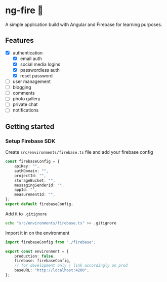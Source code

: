 # ng-fire :metal:

A simple application build with Angular and Firebase for learning purposes.

## Features

-   [x] authentication
    -   [x] email auth
    -   [x] social media logins
    -   [x] passwordless auth
    -   [x] reset password
-   [ ] user management
-   [ ] blogging
-   [ ] comments
-   [ ] photo gallery
-   [ ] private chat
-   [ ] notifications

## Getting started

### Setup Firebase SDK

Create `src/environments/firebase.ts` file and add your firebase config

```ts
const firebaseConfig = {
    apiKey: "",
    authDomain: "",
    projectId: "",
    storageBucket: "",
    messagingSenderId: "",
    appId: "",
    measurementId: "",
};
export default firebaseConfig;
```

Add it to `.gitignore`

```bash
echo "src/environments/firebase.ts" >> .gitignore
```

Import it in on the environment

```ts
import firebaseConfig from "./firebase";

export const environment = {
    production: false,
    firebase: firebaseConfig,
    // for development only | link accordingly on prod
    baseURL: "http://localhost:4200",
};
```
